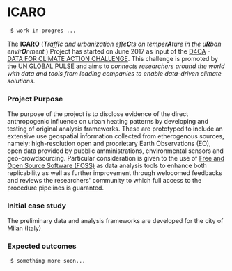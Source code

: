 # ICARO  
```sh
 $ work in progres ...
``` 

The **ICARO** (_**T**raff**I**c and urbanization effe**C**ts on temper**A**ture in the u**R**ban envir**O**nment_ ) Project has started on June 2017 as input of the [D4CA] - [DATA FOR CLIMATE ACTION CHALLENGE]. This challenge is promoted by the [UN GLOBAL PULSE] and aims to _connects researchers around the world with data and tools from leading companies to enable data-driven climate solutions_.

### Project Purpose
The purpose of the project is to disclose evidence of the direct anthropogenic influence on urban heating patterns by developing and testing of original analysis frameworks. These are prototyped to include an extensive use geospatial information collected from etherogenous sources, namely: high-resolution open and proprietary Earth Observations (EO), open data provided by pubblic amministrations, environmental sensors and geo-crowdsourcing. Particular consideration is given to the use of [Free and Open Source Software (FOSS)] as data analysis tools to enhance both replicability as well as further improvement through welocomed feedbacks and reviews the researchers' community to which full access to the procedure pipelines is  guaranted. 

### Initial case study
The preliminary data and analysis frameworks are developed for the city of Milan (Italy)

### Expected outcomes



[D4CA]: <https://twitter.com/search?q=%23D4CA&src=typd>
[DATA FOR CLIMATE ACTION CHALLENGE]: <http://www.dataforclimateaction.org>
[UN GLOBAL PULSE]: <http://www.unglobalpulse.org>
[Free and Open Source Software (FOSS)]: <https://www.fsf.org>

```sh
 $ something more soon...
``` 

